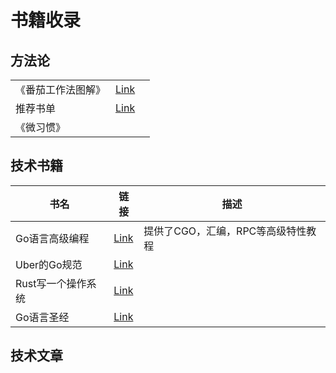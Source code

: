 # 书籍收录

## 方法论

|                    |                                                    |     |
| ------------------ | -------------------------------------------------- | --- |
| 《番茄工作法图解》 | [Link](https://book.douban.com/subject/5916234/)   |     |
| 推荐书单           | [Link](https://juejin.cn/post/7124580180810530853) |     |
| 《微习惯》         |                                                    |     |

## 技术书籍

| 书名               | 链接                                                                | 描述                               |
| ------------------ | ------------------------------------------------------------------- | ---------------------------------- |
| Go语言高级编程     | [Link](https://chai2010.cn/advanced-go-programming-book/index.html) | 提供了CGO，汇编，RPC等高级特性教程 |
| Uber的Go规范       | [Link](https://github.com/xxjwxc/uber_go_guide_cn)                  |                                    |
| Rust写一个操作系统 | [Link](https://os.phil-opp.com/freestanding-rust-binary/)           |                                    |
| Go语言圣经         | [Link](https://books.studygolang.com/gopl-zh/)                      |                                    |

## 技术文章

